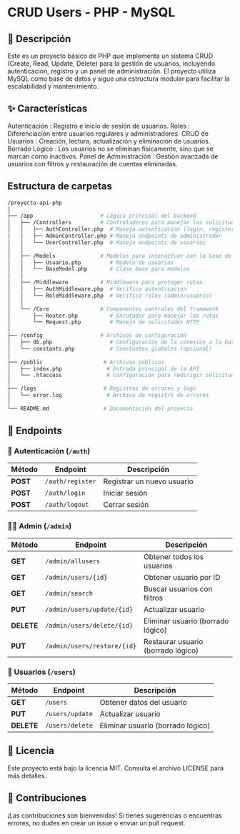 # **CRUD Users - PHP - MySQL**

## 📜 **Descripción**

Este es un proyecto básico de PHP que implementa un sistema CRUD (Create, Read, Update, Delete) para la gestión de usuarios, incluyendo autenticación, registro y un panel de administración. El proyecto utiliza MySQL como base de datos y sigue una estructura modular para facilitar la escalabilidad y mantenimiento.

## ✨ **Características**

Autenticación : Registro e inicio de sesión de usuarios.
Roles : Diferenciación entre usuarios regulares y administradores.
CRUD de Usuarios : Creación, lectura, actualización y eliminación de usuarios.
Borrado Lógico : Los usuarios no se eliminan físicamente, sino que se marcan como inactivos.
Panel de Administración : Gestión avanzada de usuarios con filtros y restauración de cuentas eliminadas.

## **Estructura de carpetas**

```bash
/proyecto-api-php
│
├── /app                     # Lógica principal del backend
│   ├── /Controllers         # Controladores para manejar las solicitudes HTTP
│   │   ├── AuthController.php  # Maneja autenticación (login, register, logout)
│   │   ├── AdminController.php # Maneja endpoints de administrador
│   │   └── UserController.php  # Maneja endpoints de usuarios
│   │
│   ├── /Models              # Modelos para interactuar con la base de datos
│   │   ├── Usuario.php         # Modelo de usuarios
│   │   └── BaseModel.php       # Clase base para modelos
│   │
│   ├── /Middleware          # Middleware para proteger rutas
│   │   ├── AuthMiddleware.php  # Verifica autenticación
│   │   └── RoleMiddleware.php  # Verifica roles (admin/usuario)
│   │
│   └── /Core                # Componentes centrales del framework
│       ├── Router.php          # Enrutador para manejar las rutas
│       └── Request.php         # Manejo de solicitudes HTTP
│
├── /config                  # Archivos de configuración
│   ├── db.php                  # Configuración de la conexión a la base de datos
│   └── constants.php           # Constantes globales (opcional)
│
├── /public                   # Archivos públicos
│   ├── index.php              # Entrada principal de la API
│   └── .htaccess              # Configuración para redirigir solicitudes al backend
│
├── /logs                     # Registros de errores y logs
│   └── error.log              # Archivo de registro de errores
│
└── README.md                 # Documentación del proyecto
```

## 📌 Endpoints

### 🔐 Autenticación (`/auth`)

| Método   | Endpoint         | Descripción                |
| -------- | ---------------- | -------------------------- |
| **POST** | `/auth/register` | Registrar un nuevo usuario |
| **POST** | `/auth/login`    | Iniciar sesión             |
| **POST** | `/auth/logout`   | Cerrar sesión              |

### 👨‍💼 Admin (`/admin`)

| Método     | Endpoint                    | Descripción                        |
| ---------- | --------------------------- | ---------------------------------- |
| **GET**    | `/admin/allusers`           | Obtener todos los usuarios         |
| **GET**    | `/admin/users/{id}`         | Obtener usuario por ID             |
| **GET**    | `/admin/search`             | Buscar usuarios con filtros        |
| **PUT**    | `/admin/users/update/{id}`  | Actualizar usuario                 |
| **DELETE** | `/admin/users/delete/{id}`  | Eliminar usuario (borrado lógico)  |
| **PUT**    | `/admin/users/restore/{id}` | Restaurar usuario (borrado lógico) |

### 👤 Usuarios (`/users`)

| Método     | Endpoint        | Descripción                       |
| ---------- | --------------- | --------------------------------- |
| **GET**    | `/users`        | Obtener datos del usuario         |
| **PUT**    | `/users/update` | Actualizar usuario                |
| **DELETE** | `/users/delete` | Eliminar usuario (borrado lógico) |

## 📝 **Licencia**

Este proyecto está bajo la licencia MIT. Consulta el archivo LICENSE para más detalles.

## 🌟 Contribuciones

¡Las contribuciones son bienvenidas! Si tienes sugerencias o encuentras errores, no dudes en crear un issue o enviar un pull request.
